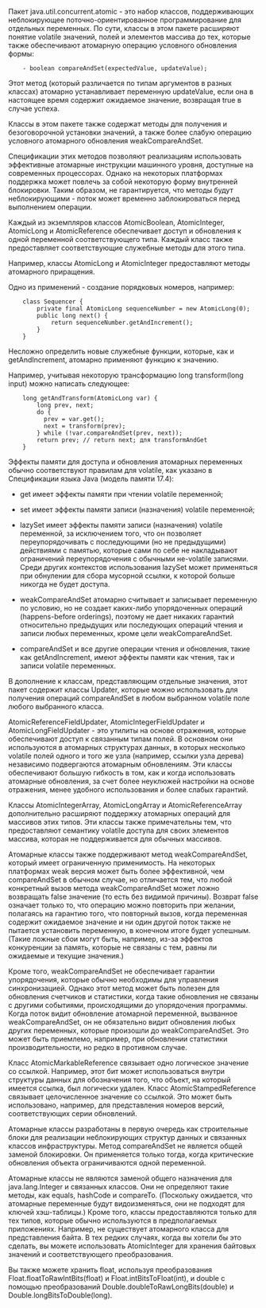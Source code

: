 Пакет java.util.concurrent.atomic - это набор классов, поддерживающих неблокирующее
поточно-ориентированное программирование для отдельных переменных. По сути, классы в
этом пакете расширяют понятие volatile значений, полей и элементов массива до тех,
которые также обеспечивают атомарную операцию условного обновления формы:

        - boolean compareAndSet(expectedValue, updateValue);

Этот метод (который различается по типам аргументов в разных классах) атомарно
устанавливает переменную updateValue, если она в настоящее время содержит ожидаемое
значение, возвращая true в случае успеха.

Классы в этом пакете также содержат методы для получения и безоговорочной установки
значений, а также более слабую операцию условного атомарного обновления weakCompareAndSet.

Спецификации этих методов позволяют реализациям использовать эффективные атомарные
инструкции машинного уровня, доступные на современных процессорах. Однако на некоторых
платформах поддержка может повлечь за собой некоторую форму внутренней блокировки.
Таким образом, не гарантируется, что методы будут неблокирующими - поток может временно
заблокироваться перед выполнением операции.

Каждый из экземпляров классов AtomicBoolean, AtomicInteger, AtomicLong и AtomicReference
обеспечивает доступ и обновления к одной переменной соответствующего типа. Каждый класс
также предоставляет соответствующие служебные методы для этого типа.

Например, классы AtomicLong и AtomicInteger предоставляют методы атомарного приращения.

Одно из применений - создание порядковых номеров, например:

        class Sequencer {
            private final AtomicLong sequenceNumber = new AtomicLong(0);
            public long next() {
                return sequenceNumber.getAndIncrement();
            }
        }

Несложно определить новые служебные функции, которые, как и getAndIncrement, атомарно
применяют функцию к значению.

Например, учитывая некоторую трансформацию long transform(long input) можно написать следующее:

        long getAndTransform(AtomicLong var) {
            long prev, next;
            do {
              prev = var.get();
              next = transform(prev);
            } while (!var.compareAndSet(prev, next));
            return prev; // return next; для transformAndGet
        }

Эффекты памяти для доступа и обновления атомарных переменных обычно соответствуют правилам
для volatile, как указано в Спецификации языка Java (модель памяти 17.4):

- get имеет эффекты памяти при чтении volatile переменной;

- set имеет эффекты памяти записи (назначения) volatile переменной;

- lazySet имеет эффекты памяти записи (назначения) volatile переменной, за исключением того,
  что он позволяет переупорядочивать с последующими (но не предыдущими) действиями с памятью,
  которые сами по себе не накладывают ограничений переупорядочения с обычными не-volatile
  записями.
  Среди других контекстов использования lazySet может применяться при обнулении для сбора
  мусорной ссылки, к которой больше никогда не будет доступа.

- weakCompareAndSet атомарно считывает и записывает переменную по условию, но не создает
  каких-либо упорядоченных операций (happens-before orderings), поэтому не дает никаких
  гарантий относительно предыдущих или последующих операций чтения и записи любых переменных,
  кроме цели weakCompareAndSet.

- compareAndSet и все другие операции чтения и обновления, такие как getAndIncrement, имеют
  эффекты памяти как чтения, так и записи volatile переменных.

В дополнение к классам, представляющим отдельные значения, этот пакет содержит классы Updater,
которые можно использовать для получения операций compareAndSet в любом выбранном volatile поле
любого выбранного класса.

AtomicReferenceFieldUpdater, AtomicIntegerFieldUpdater и AtomicLongFieldUpdater - это утилиты на
основе отражения, которые обеспечивают доступ к связанным типам полей. В основном они используются
в атомарных структурах данных, в которых несколько volatile полей одного и того же узла (например,
ссылки узла дерева) независимо подвергаются атомарным обновлениям. Эти классы обеспечивают большую
гибкость в том, как и когда использовать атомарные обновления, за счет более неуклюжей настройки на
основе отражения, менее удобного использования и более слабых гарантий.

Классы AtomicIntegerArray, AtomicLongArray и AtomicReferenceArray дополнительно расширяют поддержку
атомарных операций для массивов этих типов. Эти классы также примечательны тем, что предоставляют
семантику volatile доступа для своих элементов массива, которая не поддерживается для обычных массивов.

Атомарные классы также поддерживают метод weakCompareAndSet, который имеет ограниченную применимость.
На некоторых платформах weak версия может быть более эффективной, чем compareAndSet в обычном случае,
но отличается тем, что любой конкретный вызов метода weakCompareAndSet может ложно возвращать false
значение (то есть без видимой причины). Возврат false означает только то, что операцию можно повторить
при желании, полагаясь на гарантию того, что повторный вызов, когда переменная содержит ожидаемое значение
и ни один другой поток также не пытается установить переменную, в конечном итоге будет успешным.
(Такие ложные сбои могут быть, например, из-за эффектов конкуренции за память, которые не связаны с тем,
равны ли ожидаемые и текущие значения.)

Кроме того, weakCompareAndSet не обеспечивает гарантии упорядочения, которые обычно необходимы для
управления синхронизацией. Однако этот метод может быть полезен для обновления счетчиков и статистики,
когда такие обновления не связаны с другими событиями, происходящими до упорядочения программы.
Когда поток видит обновление атомарной переменной, вызванное weakCompareAndSet, он не обязательно
видит обновления любых других переменных, которые произошли до weakCompareAndSet. Это может быть приемлемо,
например, при обновлении статистики производительности, но редко в противном случае.

Класс AtomicMarkableReference связывает одно логическое значение со ссылкой. Например, этот бит может
использоваться внутри структуры данных для обозначения того, что объект, на который имеется ссылка,
был логически удален. Класс AtomicStampedReference связывает целочисленное значение со ссылкой. Это
может быть использовано, например, для представления номеров версий, соответствующих серии обновлений.

Атомарные классы разработаны в первую очередь как строительные блоки для реализации неблокирующих
структур данных и связанных классов инфраструктуры. Метод compareAndSet не является общей заменой
блокировки. Он применяется только тогда, когда критические обновления объекта ограничиваются одной
переменной.

Атомарные классы не являются заменой общего назначения для java.lang.Integer и связанных классов.
Они не определяют такие методы, как equals, hashCode и compareTo. (Поскольку ожидается, что атомарные
переменные будут видоизменяться, они не подходят для ключей хэш-таблицы.) Кроме того, классы
предоставляются только для тех типов, которые обычно используются в предполагаемых приложениях.
Например, не существует атомарного класса для представления байта. В тех редких случаях, когда вы
хотели бы это сделать, вы можете использовать AtomicInteger для хранения байтовых значений и
соответствующего преобразования.

Вы также можете хранить float, используя преобразования Float.floatToRawIntBits(float) и
Float.intBitsToFloat(int), и double с помощью преобразований Double.doubleToRawLongBits(double) и
Double.longBitsToDouble(long).
